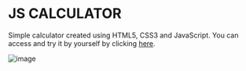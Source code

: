 # JS CALCULATOR

Simple calculator created using HTML5, CSS3 and JavaScript. You can access and try it by yourself by clicking [here](https://filipefariaas.github.io/jsCalculator/).

![image](https://user-images.githubusercontent.com/53542646/130331595-e5074fea-4f75-4700-9d90-f22ce6dba966.png)
